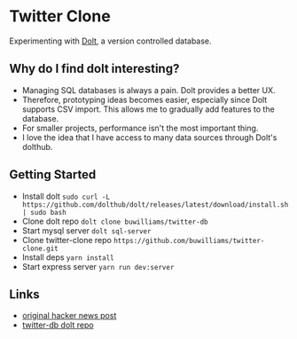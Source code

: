 # Twitter Clone

Experimenting with [Dolt](https://www.dolthub.com/), a version controlled database.

## Why do I find dolt interesting?

- Managing SQL databases is always a pain. Dolt provides a better UX.
- Therefore, prototyping ideas becomes easier, especially since Dolt supports CSV import. This allows me to gradually add features to the database.
- For smaller projects, performance isn't the most important thing.
- I love the idea that I have access to many data sources through Dolt's dolthub.

## Getting Started

- Install dolt `sudo curl -L https://github.com/dolthub/dolt/releases/latest/download/install.sh | sudo bash`
- Clone dolt repo `dolt clone buwilliams/twitter-db`
- Start mysql server `dolt sql-server`
- Clone twitter-clone repo `https://github.com/buwilliams/twitter-clone.git`
- Install deps `yarn install`
- Start express server `yarn run dev:server`

## Links

- [original hacker news post](https://news.ycombinator.com/item?id=22731928)
- [twitter-db dolt repo](https://www.dolthub.com/repositories/buwilliams/twitter-db)
